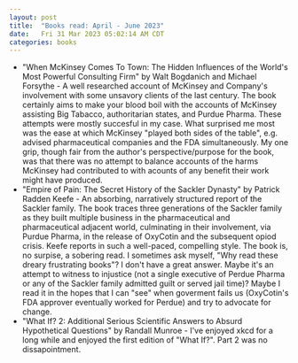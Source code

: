 ```yaml
---
layout: post
title:  "Books read: April - June 2023"
date:   Fri 31 Mar 2023 05:02:14 AM CDT
categories: books 
---
```

- "When McKinsey Comes To Town: The Hidden Influences of the World's Most Powerful Consulting Firm" by Walt Bogdanich and Michael Forsythe -
A well researched account of McKinsey and Company's involvement with some unsavory clients of the last century. The book certainly aims to make
your blood boil with the accounts of McKinsey assisting Big Tabacco, authoritarian states, and Purdue Pharma. These attempts were mostly succesful in my case.
What surprised me most was the ease at which McKinsey "played both sides of the table", e.g. advised pharmaceutical companies and the FDA simultaneously.
My one grip, though fair from the author's perspective/purpose for the book, was that there was no attempt to balance accounts of the harms McKinsey had contributed to
with acounts of any benefit their work might have produced.
- "Empire of Pain: The Secret History of the Sackler Dynasty" by Patrick Radden Keefe - 
An absorbing, narratively structured report of the Sackler family. The book traces three generations of the Sackler family as they built multiple business
in the pharmaceutical and pharmaceutical adjacent world, culminating in their involvement, via Purdue Pharma, in the release of OxyCotin and the subsequent
opiod crisis. Keefe reports in such a well-paced, compelling style. The book is, no surpise, a sobering read. I sometimes ask myself, "Why read these dreary
frustrating books"? I don't have a great answer. Maybe it's an attempt to witness to injustice (not a single executive of Perdue Pharma or any of the Sackler family admitted guilt or served jail time)?
Maybe I read it in the hopes that I can "see" when goverment fails us (OxyCotin's FDA approver eventually worked for Perdue) and try to advocate for change.
- "What If? 2: Additional Serious Scientific Answers to Absurd Hypothetical Questions" by Randall Munroe -
I've enjoyed xkcd for a long while and enjoyed the first edition of "What If?". Part 2 was no dissapointment.
